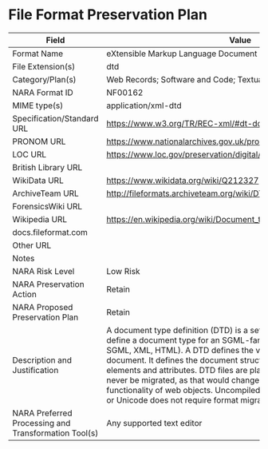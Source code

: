 # File Format Preservation Plan
  | Field | Value |
  | ----------- | ----------- |
  | Format Name | eXtensible Markup Language Document Type Definition | 
| File Extension(s) | dtd | 
| Category/Plan(s) | Web Records; Software and Code; Textual and Word Processing | 
| NARA Format ID | NF00162 | 
| MIME type(s) | application/xml-dtd | 
| Specification/Standard URL | <https://www.w3.org/TR/REC-xml/#dt-doctype> | 
| PRONOM URL | <https://www.nationalarchives.gov.uk/pronom/x-fmt/315> | 
| LOC URL | <https://www.loc.gov/preservation/digital/formats/fdd/fdd000076.shtml> | 
| British Library URL |  | 
| WikiData URL | <https://www.wikidata.org/wiki/Q212327> | 
| ArchiveTeam URL | <http://fileformats.archiveteam.org/wiki/DTD> | 
| ForensicsWiki URL |  | 
| Wikipedia URL | <https://en.wikipedia.org/wiki/Document_type_definition> | 
| docs.fileformat.com |  | 
| Other URL |  | 
| Notes |  | 
| NARA Risk Level | Low Risk | 
| NARA Preservation Action | Retain | 
| NARA Proposed Preservation Plan | Retain | 
| Description and Justification | A document type definition (DTD) is a set of markup declarations that define a document type for an SGML-family markup language (GML, SGML, XML, HTML). A DTD defines the valid building blocks of an XML document. It defines the document structure with a list of validated elements and attributes. DTD files are plain text. Web archives should never be migrated, as that would change the fundamental linkages and functionality of web objects. Uncompiled code that is plain text ASCII or Unicode does not require format migration. | 
| NARA Preferred Processing and Transformation Tool(s) | Any supported text editor | 
